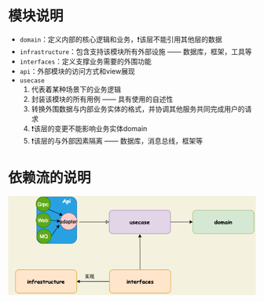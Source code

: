 # 模块说明

- `domain`：定义内部的核心逻辑和业务，❗️该层不能引用其他层的数据
- `infrastructure`：包含支持该模块所有外部设施 —— 数据库，框架，工具等
- `interfaces`：定义支撑业务需要的外围功能
- `api`：外部模块的访问方式和view展现
- `usecase`
    1. 代表着某种场景下的业务逻辑
    2. 封装该模块的所有用例 —— 具有使用的自述性
    3. 转换外围数据与内部业务实体的格式，并协调其他服务共同完成用户的请求
    4. ❗️该层的变更不能影响业务实体domain
    5. ❗️该层的与外部因素隔离 —— 数据库，消息总线，框架等

# 依赖流的说明

![img.png](images/img.png)